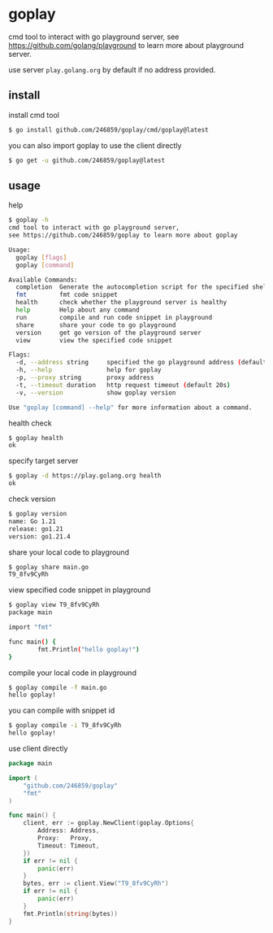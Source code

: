# goplay
cmd tool to interact with go playground server, see https://github.com/golang/playground to learn more about playground server.

use server `play.golang.org` by default if no address provided. 

## install
install cmd tool
```bash
$ go install github.com/246859/goplay/cmd/goplay@latest
```
you can also import goplay to use the client directly
```bash
$ go get -u github.com/246859/goplay@latest
```

## usage

help
```bash
$ goplay -h
cmd tool to interact with go playground server,
see https://github.com/246859/goplay to learn more about goplay

Usage:
  goplay [flags]
  goplay [command]

Available Commands:
  completion  Generate the autocompletion script for the specified shell
  fmt         fmt code snippet
  health      check whether the playground server is healthy
  help        Help about any command
  run         compile and run code snippet in playground
  share       share your code to go playground
  version     get go version of the playground server
  view        view the specified code snippet

Flags:
  -d, --address string     specified the go playground address (default "https://play.golang.org")
  -h, --help               help for goplay
  -p, --proxy string       proxy address
  -t, --timeout duration   http request timeout (default 20s)
  -v, --version            show goplay version

Use "goplay [command] --help" for more information about a command.
```

health check
```bash
$ goplay health
ok
```

specify target server
```bash
$ goplay -d https://play.golang.org health
ok
```

check version
```bash
$ goplay version
name: Go 1.21
release: go1.21
version: go1.21.4
```

share your local code to playground
```bash
$ goplay share main.go
T9_8fv9CyRh
```

view specified code snippet in playground
```bash
$ goplay view T9_8fv9CyRh
package main

import "fmt"

func main() {
        fmt.Println("hello goplay!")
}
```

compile your local code in playground
```bash
$ goplay compile -f main.go
hello goplay!
```

you can compile with snippet id
```bash
$ goplay compile -i T9_8fv9CyRh
hello goplay!
```

use client directly
```go
package main

import (
	"github.com/246859/goplay"
	"fmt"
)

func main() {
	client, err := goplay.NewClient(goplay.Options{
		Address: Address,
		Proxy:   Proxy,
		Timeout: Timeout,
	})
	if err != nil {
		panic(err)
	}
	bytes, err := client.View("T9_8fv9CyRh")
	if err != nil {
		panic(err)
	}
	fmt.Println(string(bytes))
}

```